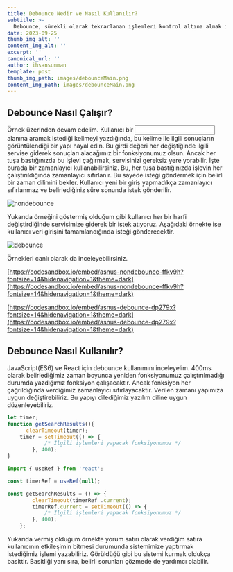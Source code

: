 ```yaml
--- 
title: Debounce Nedir ve Nasıl Kullanılır? 
subtitle: >- 
  Debounce, sürekli olarak tekrarlanan işlemleri kontrol altına almak için kullanılan bir tekniktir. Örneğin, bir kullanıcının bir arama kutusuna metin girdiğini ve bu metni kullanarak bir servise istek göndermeyi düşünelim. Kullanıcı her tuşa bastığında, isteği hemen göndermek yerine belirli bir zaman dilimi sonunda göndermek isteyebilirsiniz. Bu, her tuşa basışta servisiniz üzerinde gereksiz bir yük oluşturmaktan kaçınmanıza yardımcı olur. 
date: 2023-09-25 
thumb_img_alt: '' 
content_img_alt: '' 
excerpt: '' 
canonical_url: '' 
author: ihsansunman 
template: post 
thumb_img_path: images/debounceMain.png 
content_img_path: images/debounceMain.png 
---
```


## Debounce Nasıl Çalışır?

Örnek üzerinden devam edelim. Kullanıcı bir **<input />** alanına aramak istediği kelimeyi yazdığında, bu kelime ile ilgili sonuçların görüntülendiği bir yapı hayal edin. Bu girdi değeri her değiştiğinde ilgili servise giderek sonuçları alacağımız bir fonksiyonumuz olsun. Ancak her tuşa bastığınızda bu işlevi çağırmak, servisinizi gereksiz yere yorabilir. İşte burada bir zamanlayıcı kullanabilirsiniz. Bu, her tuşa bastığınızda işlevin her çalıştırıldığında zamanlayıcı sıfırlanır. Bu sayede isteği göndermek için belirli bir zaman dilimini bekler. Kullanıcı yeni bir giriş yapmadıkça zamanlayıcı sıfırlanmaz ve belirlediğiniz süre sonunda istek gönderilir.

![nondebounce](https://asnus.com/images/nondebounce.png)

Yukarıda örneğini göstermiş olduğum gibi kullanıcı her bir harfi değiştirdiğinde servisimize giderek bir istek atıyoruz.  Aşağıdaki örnekte ise kullanıcı veri girişini tamamlandığında isteği gönderecektir.

![debounce](https://asnus.com/images/debounce.png)

Örnekleri canlı olarak da inceleyebilirsiniz.

[https://codesandbox.io/embed/asnus-nondebounce-ffkv9h?fontsize=14&hidenavigation=1&theme=dark](https://codesandbox.io/embed/asnus-nondebounce-ffkv9h?fontsize=14&hidenavigation=1&theme=dark)

[https://codesandbox.io/embed/asnus-debounce-dp279x?fontsize=14&hidenavigation=1&theme=dark](https://codesandbox.io/embed/asnus-debounce-dp279x?fontsize=14&hidenavigation=1&theme=dark)

## Debounce Nasıl Kullanılır?

JavaScript(ES6) ve React için debounce kullanımını inceleyelim. 400ms olarak belirlediğimiz zaman boyunca yeniden fonksiyonumuz çalıştırılmadığı durumda yazdığımız fonksiyon çalışacaktır. Ancak fonksiyon her çağrıldığında verdiğimiz zamanlayıcı sıfırlayacaktır. Verilen zamanı yapımıza uygun değiştirebiliriz. Bu yapıyı dilediğimiz yazılım diline uygun düzenleyebiliriz.

```jsx
let timer;
function getSearchResults(){
	  clearTimeout(timer);
    timer = setTimeout(() => { 
			/* İlgili işlemleri yapacak fonksiyonumuz */ 
		}, 400);
}
```

```jsx
import { useRef } from 'react';

const timerRef = useRef(null);

const getSearchResults = () => {
		clearTimeout(timerRef .current);
		timerRef.current = setTimeout(() => {
			/* İlgili işlemleri yapacak fonksiyonumuz */
		}, 400);
	};
```

Yukarıda vermiş olduğum örnekte yorum satırı olarak verdiğim satıra kullanıcının etkileşimin bitmesi durumunda sistemimize yaptırmak istediğimiz işlemi yazabiliriz. Görüldüğü gibi bu sistemi kurmak oldukça basittir. Basitliği yanı sıra, belirli sorunları çözmede de yardımcı olabilir.
